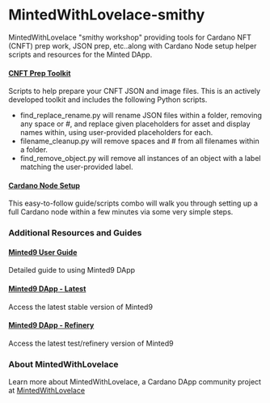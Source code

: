 # MintedWithLovelace-smithy
MintedWithLovelace "smithy workshop" providing tools for Cardano NFT (CNFT) prep work, JSON prep, etc..along with Cardano Node setup helper scripts and resources for the Minted DApp.

#### [CNFT Prep Toolkit](https://github.com/MadeWithLovelace/MintedWithLovelace-smithy/tree/main/tools)
Scripts to help prepare your CNFT JSON and image files. This is an actively developed toolkit and includes the following Python scripts.

- find_replace_rename.py will rename JSON files within a folder, removing any space or #, and replace given placeholders for asset and display names within, using user-provided placeholders for each.
- filename_cleanup.py will remove spaces and # from all filenames within a folder.
- find_remove_object.py will remove all instances of an object with a label matching the user-provided label.

#### [Cardano Node Setup](https://github.com/MadeWithLovelace/MintedWithLovelace-smithy/tree/main/cardano-node-setup)
This easy-to-follow guide/scripts combo will walk you through setting up a full Cardano node within a few minutes via some very simple steps.


### Additional Resources and Guides

#### [Minted9 User Guide](https://github.com/MadeWithLovelace/MintedWithLovelace/blob/main/dapp/How-To-Use-Minted.md)
Detailed guide to using Minted9 DApp

#### [Minted9 DApp - Latest](https://github.com/MadeWithLovelace/MintedWithLovelace/tree/main/dapp)
Access the latest stable version of Minted9

#### [Minted9 DApp - Refinery](https://github.com/MadeWithLovelace/MintedWithLovelace/tree/main/dapp/refinery)
Access the latest test/refinery version of Minted9


### About MintedWithLovelace
Learn more about MintedWithLovelace, a Cardano DApp community project at [MintedWithLovelace](https://mintedwithlovelace.com)
